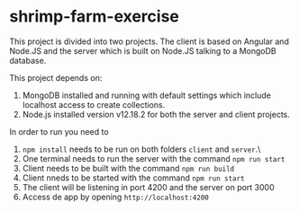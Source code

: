 # shrimp-farm-exercise
This project is divided into two projects. The client is based on Angular and Node.JS and the server which is built on Node.JS talking to a MongoDB database.

This project depends on:

1.  MongoDB installed and running with default settings which include localhost access to create collections.
2.  Node.js installed version v12.18.2 for both the server and client projects.

In order to run you need to
1. `npm install` needs to be run on both folders `client` and `server`.\
2.  One terminal needs to run the server with the command `npm run start`
3. Client needs to be built with the command `npm run build`
4. Client nneds to be started with the command `npm run start`
5. The client will be listening in port 4200 and the server on port 3000
6.  Access de app by opening `http://localhost:4200`
